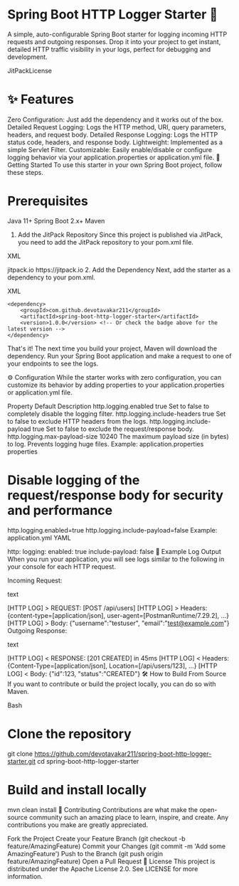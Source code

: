 # Spring Boot HTTP Logger Starter 🚀
A simple, auto-configurable Spring Boot starter for logging incoming HTTP requests and outgoing responses. Drop it into your project to get instant, detailed HTTP traffic visibility in your logs, perfect for debugging and development.

JitPackLicense

# ✨ Features
Zero Configuration: Just add the dependency and it works out of the box.
Detailed Request Logging: Logs the HTTP method, URI, query parameters, headers, and request body.
Detailed Response Logging: Logs the HTTP status code, headers, and response body.
Lightweight: Implemented as a simple Servlet Filter.
Customizable: Easily enable/disable or configure logging behavior via your application.properties or application.yml file.
🏁 Getting Started
To use this starter in your own Spring Boot project, follow these steps.

# Prerequisites
Java 11+
Spring Boot 2.x+
Maven
1. Add the JitPack Repository
   Since this project is published via JitPack, you need to add the JitPack repository to your pom.xml file.

XML

<repositories>
    <repository>
        <id>jitpack.io</id>
        <url>https://jitpack.io</url>
    </repository>
</repositories>
2. Add the Dependency
Next, add the starter as a dependency to your pom.xml.

XML

<dependencies>
    <!-- ... other dependencies ... -->

    <dependency>
        <groupId>com.github.devotavakar211</groupId>
        <artifactId>spring-boot-http-logger-starter</artifactId>
        <version>1.0.0</version> <!-- Or check the badge above for the latest version -->
    </dependency>
</dependencies>
That's it! The next time you build your project, Maven will download the dependency. Run your Spring Boot application and make a request to one of your endpoints to see the logs.

⚙️ Configuration
While the starter works with zero configuration, you can customize its behavior by adding properties to your application.properties or application.yml file.

Property	Default	Description
http.logging.enabled	true	Set to false to completely disable the logging filter.
http.logging.include-headers	true	Set to false to exclude HTTP headers from the logs.
http.logging.include-payload	true	Set to false to exclude the request/response body.
http.logging.max-payload-size	10240	The maximum payload size (in bytes) to log. Prevents logging huge files.
Example: application.properties
properties

# Disable logging of the request/response body for security and performance
http.logging.enabled=true
http.logging.include-payload=false
Example: application.yml
YAML

http:
logging:
enabled: true
include-payload: false
📝 Example Log Output
When you run your application, you will see logs similar to the following in your console for each HTTP request.

Incoming Request:

text

[HTTP LOG] > REQUEST: [POST /api/users]
[HTTP LOG] > Headers: {content-type=[application/json], user-agent=[PostmanRuntime/7.29.2], ...}
[HTTP LOG] > Body: {"username":"testuser", "email":"test@example.com"}
Outgoing Response:

text

[HTTP LOG] < RESPONSE: [201 CREATED] in 45ms
[HTTP LOG] < Headers: {Content-Type=[application/json], Location=[/api/users/123], ...}
[HTTP LOG] < Body: {"id":123, "status":"CREATED"}
🛠️ How to Build From Source
If you want to contribute or build the project locally, you can do so with Maven.

Bash

# Clone the repository
git clone https://github.com/devotavakar211/spring-boot-http-logger-starter.git
cd spring-boot-http-logger-starter

# Build and install locally
mvn clean install
🤝 Contributing
Contributions are what make the open-source community such an amazing place to learn, inspire, and create. Any contributions you make are greatly appreciated.

Fork the Project
Create your Feature Branch (git checkout -b feature/AmazingFeature)
Commit your Changes (git commit -m 'Add some AmazingFeature')
Push to the Branch (git push origin feature/AmazingFeature)
Open a Pull Request
📜 License
This project is distributed under the Apache License 2.0. See LICENSE for more information.